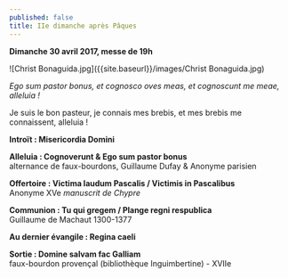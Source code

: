 ```yaml
---
published: false
title: IIe dimanche après Pâques
---
```

**Dimanche 30 avril 2017, messe de 19h**

![Christ Bonaguida.jpg]({{site.baseurl}}/images/Christ Bonaguida.jpg)

*Ego sum pastor bonus, et cognosco oves meas, et cognoscunt me meae, alleluia !*  

Je suis le bon pasteur, je connais mes brebis, et mes brebis me connaissent, alleluia !

**Introït : Misericordia Domini**

**Alleluia : Cognoverunt & Ego sum pastor bonus**  
alternance de faux-bourdons, Guillaume Dufay & Anonyme parisien

**Offertoire : Victima laudum Pascalis / Victimis in Pascalibus**  
Anonyme XVe *manuscrit de Chypre*

**Communion : Tu qui gregem / Plange regni respublica**  
Guillaume de Machaut 1300-1377

**Au dernier évangile : Regina caeli**  

**Sortie : Domine salvam fac Galliam**  
faux-bourdon provençal (bibliothèque Inguimbertine) - XVIIe

